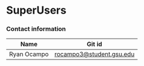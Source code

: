 # SuperUsers

### Contact information

Name | Git id | 
--- | --- |
Ryan Ocampo| rocampo3@student.gsu.edu|

